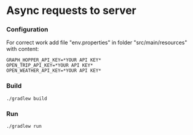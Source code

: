 # Async requests to server

### Configuration

For correct work add file "env.properties" in folder "src/main/resources" with content:

```
GRAPH_HOPPER_API_KEY=*YOUR API KEY*
OPEN_TRIP_API_KEY=*YOUR API KEY*
OPEN_WEATHER_API_KEY=*YOUR API KEY*
```

### Build

```
./gradlew build
```

### Run

```
./gradlew run
```
